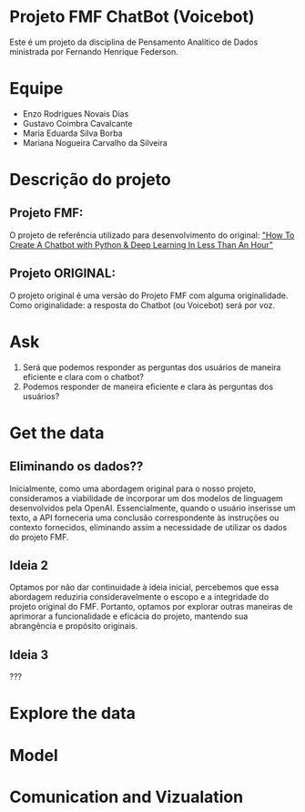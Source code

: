 # Projeto FMF ChatBot (Voicebot)
Este é um projeto da disciplina de Pensamento Analítico de Dados ministrada por Fernando Henrique Federson.

# Equipe 
  - Enzo Rodrigues Novais Dias
  - Gustavo Coimbra Cavalcante
  - Maria Eduarda Silva Borba
  - Mariana Nogueira Carvalho da Silveira

# Descrição do projeto
## Projeto FMF:
O projeto de referência utilizado para desenvolvimento do original: 
["How To Create A Chatbot with Python & Deep Learning In Less Than An Hour"](https://towardsdatascience.com/how-to-create-a-chatbot-with-python-deep-learning-in-less-than-an-hour-56a063bdfc44)

## Projeto ORIGINAL:
O projeto original é uma versão do Projeto FMF com alguma originalidade. Como originalidade: a resposta do Chatbot (ou Voicebot) será por voz.

# Ask
  1.  Será que podemos responder as perguntas dos usuários de maneira eficiente e clara com o chatbot?
  2. Podemos responder de maneira eficiente e clara às perguntas dos usuários?

# Get the data 

## Eliminando os dados??
Inicialmente, como uma abordagem original para o nosso projeto, consideramos a viabilidade de incorporar um dos modelos de linguagem desenvolvidos pela OpenAI. Essencialmente, quando o usuário inserisse um texto, a API forneceria uma conclusão correspondente às instruções ou contexto fornecidos, eliminando assim a necessidade de utilizar os dados do projeto FMF.

## Ideia 2
Optamos por não dar continuidade à ideia inicial, percebemos que essa abordagem reduziria consideravelmente o escopo e a integridade do projeto original do FMF. Portanto, optamos por explorar outras maneiras de aprimorar a funcionalidade e eficácia do projeto, mantendo sua abrangência e propósito originais.

## Ideia 3
???

# Explore the data


# Model


# Comunication and Vizualation

